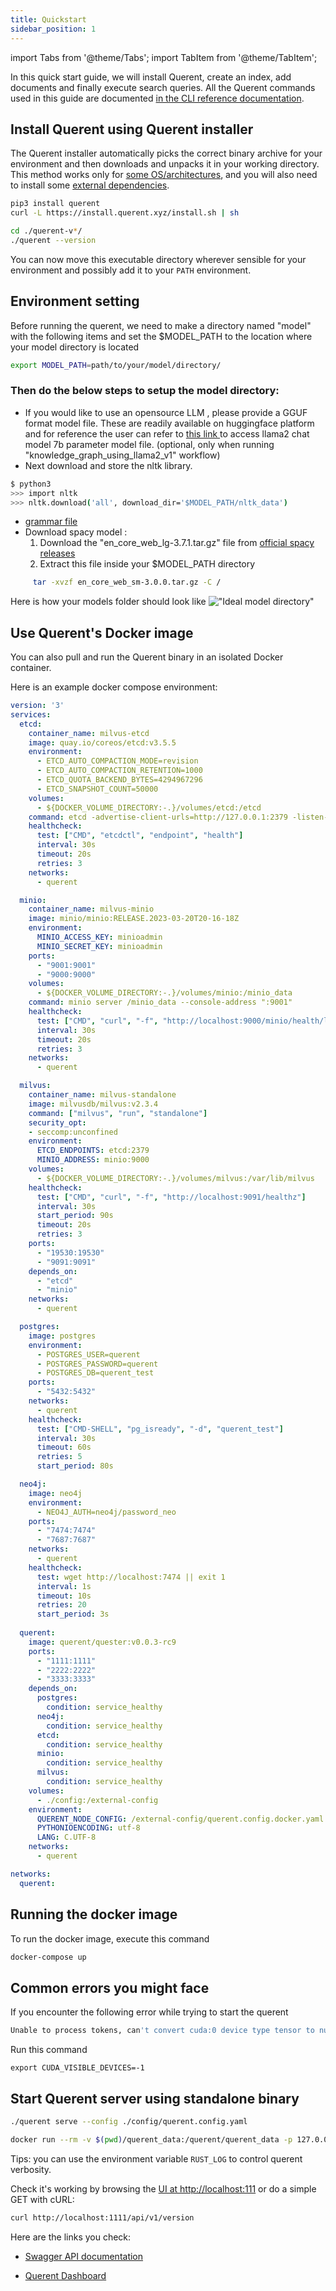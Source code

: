 ```yaml
---
title: Quickstart
sidebar_position: 1
---
```


import Tabs from '@theme/Tabs';
import TabItem from '@theme/TabItem';

In this quick start guide, we will install Querent, create an index, add documents and finally execute search queries. All the Querent commands used in this guide are documented [in the CLI reference documentation](/docs/reference/cli.md).

## Install Querent using Querent installer

The Querent installer automatically picks the correct binary archive for your environment and then downloads and unpacks it in your working directory.
This method works only for [some OS/architectures](installation.md#download), and you will also need to install some [external dependencies](installation.md#note-on-external-dependencies).

```bash
pip3 install querent
curl -L https://install.querent.xyz/install.sh | sh
```

```bash
cd ./querent-v*/
./querent --version
```

You can now move this executable directory wherever sensible for your environment and possibly add it to your `PATH` environment.

## Environment setting
Before running the querent, we need to make a directory named "model" with the following items and set the $MODEL_PATH to the location where your model directory is located
```bash
export MODEL_PATH=path/to/your/model/directory/
```
### Then do the below steps to setup the model directory:

- If you would like to use an opensource LLM , please provide a GGUF format model file. These are readily available on huggingface platform and for reference the user can refer to <a href = "https://huggingface.co/TheBloke/Llama-2-7B-Chat-GGUF/tree/main">this link </a> to access llama2 chat model 7b parameter model file. (optional, only when running "knowledge_graph_using_llama2_v1" workflow)
- Next download and store the nltk library.
```bash
$ python3
>>> import nltk
>>> nltk.download('all', download_dir='$MODEL_PATH/nltk_data')
```
- <a href = "https://github.com/Querent-ai/querent-docs/blob/Local-model-Update/querent/docs/get-started/json.gbnf">grammar file </a>
- Download spacy model :
  1. Download the "en_core_web_lg-3.7.1.tar.gz" file from  <a href = "https://github.com/explosion/spacy-models/releases/tag/en_core_web_lg-3.7.1">official spacy releases </a>
  2. Extract this file inside your $MODEL_PATH directory
```bash
     tar -xvzf en_core_web_sm-3.0.0.tar.gz -C /
```
Here is how your models folder should look like
!["Ideal model directory"](https://github.com/Querent-ai/querent-docs/blob/Local-model-Update/querent/docs/get-started/Screenshot%20from%202024-02-20%2022-19-06.png)





## Use Querent's Docker image

You can also pull and run the Querent binary in an isolated Docker container.

Here is an example docker compose environment:

```yaml
version: '3'
services:
  etcd:
    container_name: milvus-etcd
    image: quay.io/coreos/etcd:v3.5.5
    environment:
      - ETCD_AUTO_COMPACTION_MODE=revision
      - ETCD_AUTO_COMPACTION_RETENTION=1000
      - ETCD_QUOTA_BACKEND_BYTES=4294967296
      - ETCD_SNAPSHOT_COUNT=50000
    volumes:
      - ${DOCKER_VOLUME_DIRECTORY:-.}/volumes/etcd:/etcd
    command: etcd -advertise-client-urls=http://127.0.0.1:2379 -listen-client-urls http://0.0.0.0:2379 --data-dir /etcd
    healthcheck:
      test: ["CMD", "etcdctl", "endpoint", "health"]
      interval: 30s
      timeout: 20s
      retries: 3
    networks:
      - querent

  minio:
    container_name: milvus-minio
    image: minio/minio:RELEASE.2023-03-20T20-16-18Z
    environment:
      MINIO_ACCESS_KEY: minioadmin
      MINIO_SECRET_KEY: minioadmin
    ports:
      - "9001:9001"
      - "9000:9000"
    volumes:
      - ${DOCKER_VOLUME_DIRECTORY:-.}/volumes/minio:/minio_data
    command: minio server /minio_data --console-address ":9001"
    healthcheck:
      test: ["CMD", "curl", "-f", "http://localhost:9000/minio/health/live"]
      interval: 30s
      timeout: 20s
      retries: 3
    networks:
      - querent

  milvus:
    container_name: milvus-standalone
    image: milvusdb/milvus:v2.3.4
    command: ["milvus", "run", "standalone"]
    security_opt:
    - seccomp:unconfined
    environment:
      ETCD_ENDPOINTS: etcd:2379
      MINIO_ADDRESS: minio:9000
    volumes:
      - ${DOCKER_VOLUME_DIRECTORY:-.}/volumes/milvus:/var/lib/milvus
    healthcheck:
      test: ["CMD", "curl", "-f", "http://localhost:9091/healthz"]
      interval: 30s
      start_period: 90s
      timeout: 20s
      retries: 3
    ports:
      - "19530:19530"
      - "9091:9091"
    depends_on:
      - "etcd"
      - "minio"
    networks:
      - querent

  postgres:
    image: postgres
    environment:
      - POSTGRES_USER=querent
      - POSTGRES_PASSWORD=querent
      - POSTGRES_DB=querent_test
    ports:
      - "5432:5432"
    networks:
      - querent
    healthcheck:
      test: ["CMD-SHELL", "pg_isready", "-d", "querent_test"]
      interval: 30s
      timeout: 60s
      retries: 5
      start_period: 80s

  neo4j:
    image: neo4j
    environment:
      - NEO4J_AUTH=neo4j/password_neo
    ports:
      - "7474:7474"
      - "7687:7687"
    networks:
      - querent
    healthcheck:
      test: wget http://localhost:7474 || exit 1
      interval: 1s
      timeout: 10s
      retries: 20
      start_period: 3s
  
  querent:
    image: querent/quester:v0.0.3-rc9
    ports:
      - "1111:1111"
      - "2222:2222"
      - "3333:3333"
    depends_on:
      postgres:
        condition: service_healthy
      neo4j:
        condition: service_healthy
      etcd:
        condition: service_healthy
      minio:
        condition: service_healthy
      milvus:
        condition: service_healthy
    volumes:
      - ./config:/external-config
    environment:
      QUERENT_NODE_CONFIG: /external-config/querent.config.docker.yaml
      PYTHONIOENCODING: utf-8
      LANG: C.UTF-8
    networks:
      - querent

networks:
  querent:

```

## Running the docker image
To run the docker image, execute this command

```bash
docker-compose up
```

## Common errors you might face
If you encounter the following error while trying to start the querent
```bash
Unable to process tokens, can't convert cuda:0 device type tensor to numpy. Use Tensor.cpu() to copy the tensor to host memory first
```

Run this command
```
export CUDA_VISIBLE_DEVICES=-1
```

## Start Querent server using standalone binary

<Tabs>

<TabItem value="cli" label="CLI">

```bash
./querent serve --config ./config/querent.config.yaml
```

</TabItem>

<TabItem value="docker" label="Docker">

```bash
docker run --rm -v $(pwd)/querent_data:/querent/querent_data -p 127.0.0.1:1111:1111 querent/querent env QUERENT_NODE_CONFIG=/path/to/querent.config.yaml
```

</TabItem>

</Tabs>

Tips: you can use the environment variable `RUST_LOG` to control querent verbosity.

Check it's working by browsing the [UI at http://localhost:111](http://localhost:1111) or do a simple GET with cURL:

```bash
curl http://localhost:1111/api/v1/version
```

Here are the links you check:

- [Swagger API documentation](http://localhost:1111/swagger-ui)

- [Querent Dashboard](http://localhost:1111)
